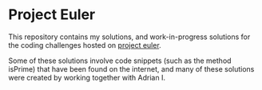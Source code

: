 # Project Euler
This repository contains my solutions, and work-in-progress solutions for the coding challenges hosted on [project euler](https://projecteuler.net).

Some of these solutions involve code snippets (such as the method isPrime) that have been found on the internet, and many of these solutions were created by working together with Adrian I.

